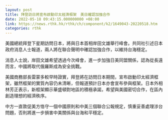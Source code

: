 ```yaml
---
layout: post
title: 拜登訪日將宣布啟動印太經濟框架　美日確認加強合作
date: 2022-05-18 09:43:15.000000000 +08:00
link: https://news.rthk.hk/rthk/ch/component/k2/1649043-20220518.htm
categories: rthk
---
```


美國總統拜登下星期訪問日本，將與日本首相岸田文雄舉行峰會。共同社引述日本政府消息人士報道，兩人將在聯合聲明中確認加強合作，以維持台海穩定。

消息人士說，岸田文雄希望透過今次峰會，進一步加強日美同盟關係，認為從長遠而言，中國將取代俄羅斯成為安全挑戰。

美國商務部長雷蒙多較早時證實，拜登將在訪問日本期間，宣布啟動印太經濟框架，雖然框架的實質內容仍未清晰，但報道預計日本亦會宣布參與框架。日本外相林芳正表示，新框架顯示華盛頓對地區的積極承諾，希望與美國密切合作，在區內創造理想的經濟秩序。

中方一直敦促美方恪守一個中國原則和中美三個聯合公報規定，慎重妥善處理涉台問題，否則將進一步損害中美關係與台海和平穩定。
